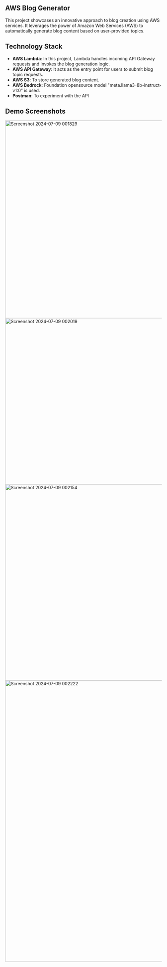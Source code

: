 ## AWS Blog Generator

This project showcases an innovative approach to blog creation using AWS services. It leverages the power of Amazon Web Services (AWS) to automatically generate blog content based on user-provided topics.

## Technology Stack

- **AWS Lambda**: In this project, Lambda handles incoming API Gateway requests and invokes the blog generation logic.
- **AWS API Gateway**: It acts as the entry point for users to submit blog topic requests.
- **AWS S3**: To store generated blog content.
- **AWS Bedrock**: Foundation opensource model "meta.llama3-8b-instruct-v1:0" is used.
- **Postman**: To experiment with the API

## Demo Screenshots

<img width="634" alt="Screenshot 2024-07-09 001829" src="https://github.com/kiranmajji1620/blog_generation_aws_bedrock/assets/119588005/f171d903-3a75-4245-a337-07d6ef2fcb69">

<img width="533" alt="Screenshot 2024-07-09 002019" src="https://github.com/kiranmajji1620/blog_generation_aws_bedrock/assets/119588005/403f28a6-3076-4aa3-bbaa-93b0bd9bc1f0">

<img width="629" alt="Screenshot 2024-07-09 002154" src="https://github.com/kiranmajji1620/blog_generation_aws_bedrock/assets/119588005/e96c6afc-ad73-41c3-8c78-eeb5e2899e6e">

<img width="903" alt="Screenshot 2024-07-09 002222" src="https://github.com/kiranmajji1620/blog_generation_aws_bedrock/assets/119588005/c0e04906-32e3-41c6-bd90-7daa66b4656b">
